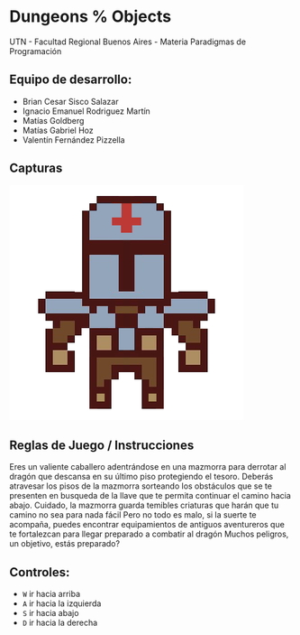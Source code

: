 #  Dungeons % Objects

UTN - Facultad Regional Buenos Aires - Materia Paradigmas de Programación

## Equipo de desarrollo: 

- Brian Cesar Sisco Salazar
- Ignacio Emanuel Rodriguez Martín
- Matías Goldberg 
- Matías Gabriel Hoz
- Valentín Fernández Pizzella
 

## Capturas 

![caballero](assets/frente.png)

## Reglas de Juego / Instrucciones

 Eres un valiente caballero adentrándose en una mazmorra para derrotar al dragón que descansa en su último piso protegiendo el tesoro.
 Deberás atravesar los pisos de la mazmorra sorteando los obstáculos que se te presenten en busqueda de la llave que te permita continuar el camino hacia abajo. Cuidado, la mazmorra guarda temibles criaturas que harán que tu camino no sea para nada fácil
 Pero no todo es malo, si la suerte te acompaña, puedes encontrar equipamientos de antiguos aventureros que te fortalezcan para llegar preparado a combatir al dragón
 Muchos peligros, un objetivo, estás preparado?

## Controles:

- `W` ir hacia arriba
- `A` ir hacia la izquierda
- `S` ir hacia abajo
- `D` ir hacia la derecha

